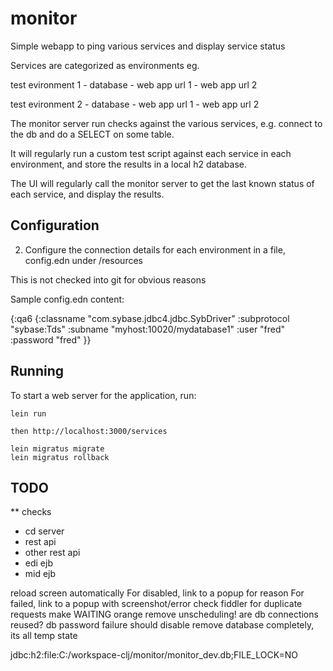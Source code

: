 # monitor

Simple webapp to ping various services and display service status

Services are categorized as environments eg.

test evironment 1
	- database
	- web app url 1
	- web app url 2

test evironment 2
	- database
	- web app url 1
	- web app url 2

The monitor server run checks against the various services,
e.g. connect to the db and do a SELECT on some table.

It will regularly run a custom test script against each service in each environment,
and store the results in a local h2 database.

The UI will regularly call the monitor server to get the last known status
of each service, and display the results.

## Configuration

2. Configure the connection details for each environment 
in a file, config.edn under /resources

This is not checked into git for obvious reasons

Sample config.edn content:

{:qa6 {:classname   "com.sybase.jdbc4.jdbc.SybDriver"
      :subprotocol "sybase:Tds"
      :subname "myhost:10020/mydatabase1"
      :user "fred"
      :password "fred" }}


## Running

To start a web server for the application, run:

    lein run
    
    then http://localhost:3000/services
    
    lein migratus migrate
    lein migratus rollback

## TODO

** checks
- cd server
- rest api
- other rest api
- edi ejb
- mid ejb

reload screen automatically
For disabled, link to a popup for reason
For failed, link to a popup with screenshot/error
check fiddler for duplicate requests
make WAITING orange
remove unscheduling!
are db connections reused?
db password failure should disable
remove database completely, its all temp state


jdbc:h2:file:C:/workspace-clj/monitor/monitor_dev.db;FILE_LOCK=NO